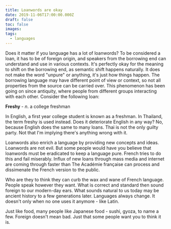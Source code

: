 ```yaml
---
title: Loanwords are okay
date: 2019-11-06T17:00:00.000Z
draft: false
toc: false
images:
tags:
  - languages
---
```


Does it matter if you language has a lot of loanwords? To be considered a loan, it has to be of foreign origin, and speakers from the borrowing end can understand and use in various contexts. It's perfectly okay for the meaning to shift on the borrowing end, as semantic shift happens naturally. It does not make the word "unpure" or anything, it's just how things happen. The borrowing language may have different point of view or context, so not all properties from the source can be carried over. This phenomenon has been going on since antiquity, where people from different groups interacting with each other. Consider the following loan:

**Freshy** - *n*. a college freshman

In English, a first year college student is known as a freshman. In Thailand, the term freshy is used instead. Does it deteriorate English in any way? No, because English does the same to many loans. Thai is not the only guilty party. Not that I'm implying there's anything wrong with it.

Loanwords also enrich a language by providing new concepts and ideas. Loanwords are not evil. But some people would have you believe that loanwords must be eradicated to keep a language pure. French tries to do this and fail miserably. Influx of new loans through mass media and internet are coming through faster than The Académie française can process and dissimenate the French version to the public.

Who are they to think they can curb the wax and wane of French language. People speak however they want. What is correct and standard then sound foreign to our modern-day ears. What sounds natural to us today may be ancient history to a few generations later. Languages always change. It doesn't only when no one uses it anymore - like Latin.

Just like food, many people like Japanese food - sushi, gyoza, to name a few. Foreign doesn't mean bad. Just that some people want you to think it is.
